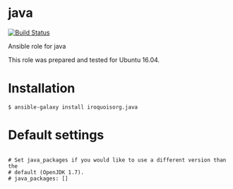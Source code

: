 # java

[![Build Status](https://travis-ci.com/iroquoisorg/ansible-role-java.svg?branch=master)](https://travis-ci.com/iroquoisorg/ansible-role-memcached)

Ansible role for java

This role was prepared and tested for Ubuntu 16.04.

# Installation

`$ ansible-galaxy install iroquoisorg.java`

# Default settings

```

# Set java_packages if you would like to use a different version than the
# default (OpenJDK 1.7).
# java_packages: []

```

